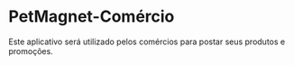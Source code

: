 # PetMagnet-Comércio

Este aplicativo será utilizado pelos comércios para postar seus produtos e promoções.